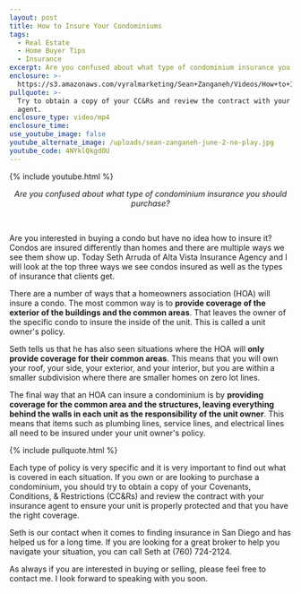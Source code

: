```yaml
---
layout: post
title: How to Insure Your Condominiums
tags:
  - Real Estate
  - Home Buyer Tips
  - Insurance
excerpt: Are you confused about what type of condominium insurance you should purchase?
enclosure: >-
  https://s3.amazonaws.com/vyralmarketing/Sean+Zanganeh/Videos/How+to+Insure+Your+Condominiums.mp4
pullquote: >-
  Try to obtain a copy of your CC&Rs and review the contract with your insurance
  agent.
enclosure_type: video/mp4
enclosure_time:
use_youtube_image: false
youtube_alternate_image: /uploads/sean-zanganeh-june-2-no-play.jpg
youtube_code: 4NYklQkgdOU
---
```


{% include youtube.html %}

<center><em>Are you confused about what type of condominium insurance you should purchase?</em></center>

&nbsp;

Are you interested in buying a condo but have no idea how to insure it? Condos are insured differently than homes and there are multiple ways we see them show up. Today Seth Arruda of Alta Vista Insurance Agency and I will look at the top three ways we see condos insured as well as the types of insurance that clients get.

There are a number of ways that a homeowners association (HOA) will insure a condo. The most common way is to **provide coverage of the exterior of the buildings and the common areas**. That leaves the owner of the specific condo to insure the inside of the unit. This is called a unit owner's policy.

Seth tells us that he has also seen situations where the HOA will **only provide coverage for their common areas**. This means that you will own your roof, your side, your exterior, and your interior, but you are within a smaller subdivision where there are smaller homes on zero lot lines.

The final way that an HOA can insure a condominium is by&nbsp;**providing coverage for the common area and the structures, leaving everything behind the walls in each unit as the responsibility of the unit owner**. This means that items such as plumbing lines, service lines, and electrical lines all need to be insured under your unit owner's policy.

{% include pullquote.html %}

Each type of policy is very specific and it is very important to find out what is covered in each situation. If you own or are looking to purchase a condominium, you should try to obtain a copy of your Covenants, Conditions, & Restrictions (CC&Rs) and review the contract with your insurance agent to ensure your unit is properly protected and that you have the right coverage.

Seth is our contact when it comes to finding insurance in San Diego and has helped us for a long time. If you are looking for a great broker to help you navigate your situation, you can call Seth at (760) 724-2124.

As always if you are interested in buying or selling, please feel free to contact me. I look forward to speaking with you soon.